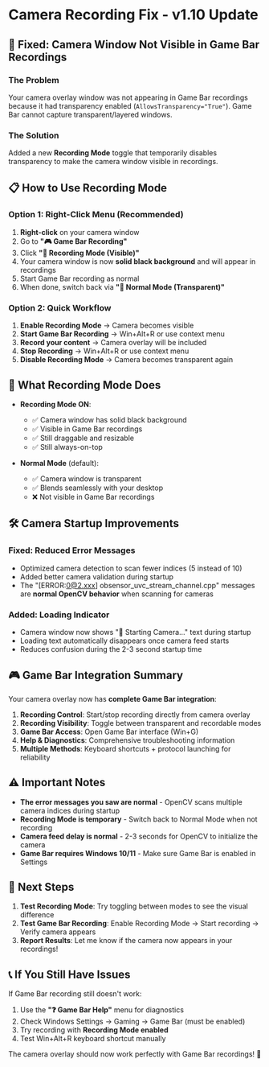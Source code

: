 # Camera Recording Fix - v1.10 Update

## 🎥 Fixed: Camera Window Not Visible in Game Bar Recordings

### The Problem
Your camera overlay window was not appearing in Game Bar recordings because it had transparency enabled (`AllowsTransparency="True"`). Game Bar cannot capture transparent/layered windows.

### The Solution
Added a new **Recording Mode** toggle that temporarily disables transparency to make the camera window visible in recordings.

## 📋 How to Use Recording Mode

### Option 1: Right-Click Menu (Recommended)
1. **Right-click** on your camera window
2. Go to **"🎮 Game Bar Recording"**
3. Click **"🎥 Recording Mode (Visible)"**
4. Your camera window is now **solid black background** and will appear in recordings
5. Start Game Bar recording as normal
6. When done, switch back via **"🔄 Normal Mode (Transparent)"**

### Option 2: Quick Workflow
1. **Enable Recording Mode** → Camera becomes visible
2. **Start Game Bar Recording** → Win+Alt+R or use context menu
3. **Record your content** → Camera overlay will be included
4. **Stop Recording** → Win+Alt+R or use context menu  
5. **Disable Recording Mode** → Camera becomes transparent again

## 🔧 What Recording Mode Does
- **Recording Mode ON**: 
  - ✅ Camera window has solid black background
  - ✅ Visible in Game Bar recordings
  - ✅ Still draggable and resizable
  - ✅ Still always-on-top

- **Normal Mode** (default):
  - ✅ Camera window is transparent
  - ✅ Blends seamlessly with your desktop
  - ❌ Not visible in Game Bar recordings

## 🛠️ Camera Startup Improvements

### Fixed: Reduced Error Messages
- Optimized camera detection to scan fewer indices (5 instead of 10)
- Added better camera validation during startup
- The "[ERROR:0@2.xxx] obsensor_uvc_stream_channel.cpp" messages are **normal OpenCV behavior** when scanning for cameras

### Added: Loading Indicator
- Camera window now shows "🎥 Starting Camera..." text during startup
- Loading text automatically disappears once camera feed starts
- Reduces confusion during the 2-3 second startup time

## 🎮 Game Bar Integration Summary

Your camera overlay now has **complete Game Bar integration**:

1. **Recording Control**: Start/stop recording directly from camera overlay
2. **Recording Visibility**: Toggle between transparent and recordable modes
3. **Game Bar Access**: Open Game Bar interface (Win+G)
4. **Help & Diagnostics**: Comprehensive troubleshooting information
5. **Multiple Methods**: Keyboard shortcuts + protocol launching for reliability

## ⚠️ Important Notes

- **The error messages you saw are normal** - OpenCV scans multiple camera indices during startup
- **Recording Mode is temporary** - Switch back to Normal Mode when not recording
- **Camera feed delay is normal** - 2-3 seconds for OpenCV to initialize the camera
- **Game Bar requires Windows 10/11** - Make sure Game Bar is enabled in Settings

## 🚀 Next Steps

1. **Test Recording Mode**: Try toggling between modes to see the visual difference
2. **Test Game Bar Recording**: Enable Recording Mode → Start recording → Verify camera appears
3. **Report Results**: Let me know if the camera now appears in your recordings!

## 📞 If You Still Have Issues

If Game Bar recording still doesn't work:
1. Use the **"❓ Game Bar Help"** menu for diagnostics
2. Check Windows Settings → Gaming → Game Bar (must be enabled)
3. Try recording with **Recording Mode enabled**
4. Test Win+Alt+R keyboard shortcut manually

The camera overlay should now work perfectly with Game Bar recordings! 🎉
